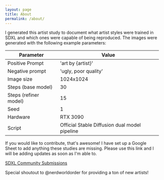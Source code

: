 ```yaml
---
layout: page
title: About
permalink: /about/
---
```


I generated this artist study to document what artist styles were trained in SDXL and which ones were capable of being reproduced. The images were generated with the following example parameters:

| Parameter             | Value                                         |
|-----------------------|-----------------------------------------------|
| Positive Prompt       | 'art by {artist}'                             |
| Negative prompt       | 'ugly, poor quality'                          |
| Image size            | 1024x1024                                     |
| Steps (base model)    | 30                                            |
| Steps (refiner model) | 15                                            |
| Seed                  | 1                                             |
| Hardware              | RTX 3090                                      |
| Script                | Official Stable Diffusion dual model pipeline |

If you would like to contribute, that's awesome! I have set up a Google Sheet to add anything these studies are missing. Please use this link and I will be adding updates as soon as I'm able to.

<a href="https://docs.google.com/spreadsheets/d/1S_4hfLHNx8_AGI_Sa2GR227kUEQUqdmAm7Y3sFXrJZk/edit?usp=sharing" target="_blank">SDXL Community Submissions</a>

Special shoutout to @nerdworldorder for providing a ton of new artists!


